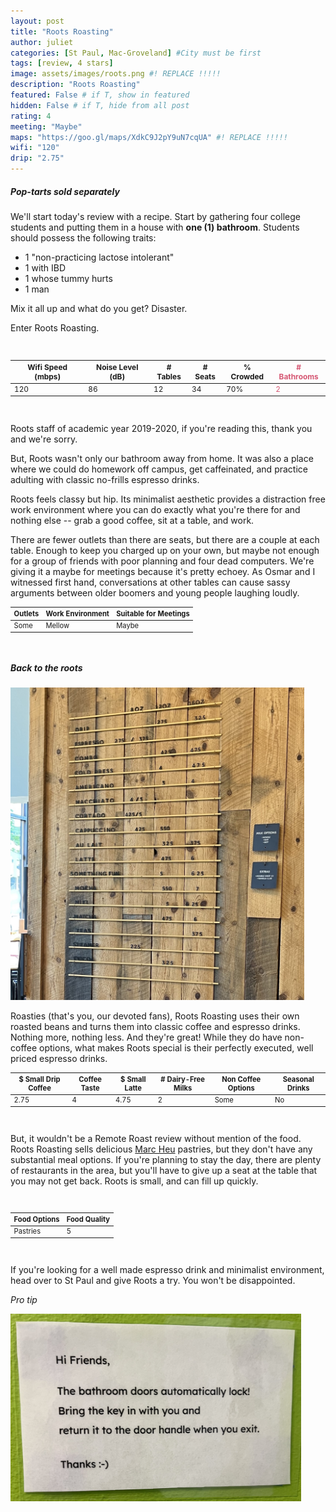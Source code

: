 ```yaml
---
layout: post
title: "Roots Roasting"
author: juliet
categories: [St Paul, Mac-Groveland] #City must be first
tags: [review, 4 stars]
image: assets/images/roots.png #! REPLACE !!!!!
description: "Roots Roasting"
featured: False # if T, show in featured
hidden: False # if T, hide from all post
rating: 4
meeting: "Maybe"
maps: "https://goo.gl/maps/XdkC9J2pY9uN7cqUA" #! REPLACE !!!!!
wifi: "120"
drip: "2.75"
---
```


<h5>Pop-tarts sold separately</h5>

<p>We'll start today's review with a recipe. Start by gathering four college students and putting them in a house with <b>one (1) bathroom</b>. Students should possess the following traits:</p>
<ul>
  <li>1 "non-practicing lactose intolerant"</li>
  <li>1 with IBD</li>
  <li>1 whose tummy hurts</li>
  <li>1 man</li>
</ul>

<p>Mix it all up and what do you get? Disaster.</p>
<p>Enter Roots Roasting.</p>
<br>
<div class="table-responsive" style="font-size:85%">
  <table class="table">
    <thead>
    <tr>
      <th scope="col">Wifi Speed (mbps)</th>
      <th scope="col">Noise Level (dB)</th>
      <th scope="col"># Tables</th>
      <th scope="col"># Seats</th>
      <th scope="col">% Crowded</th>
      <th scope="col" style="color:#D55672;"># Bathrooms</th>
    </tr>
  </thead>
  <tbody>
    <tr>
      <td>120</td>
      <td>86</td>
      <td>12</td>
      <td>34</td>
      <td>70%</td>
      <td style="color:#D55672;">2</td>
    </tr>
  </tbody>
  </table>
</div>
<br>

<p>Roots staff of academic year 2019-2020, if you're reading this, thank you and we're sorry.</p>
<p>But, Roots wasn't only our bathroom away from home. It was also a place where we could do homework off campus, get caffeinated, and practice adulting with classic no-frills espresso drinks.</p>
<p>Roots feels classy but hip. Its minimalist aesthetic provides a distraction free work environment where you can do exactly what you're there for and nothing else -- grab a good coffee, sit at a table, and work. </p>
<p>There are fewer outlets than there are seats, but there are a couple at each table. Enough to keep you charged up on your own, but maybe not enough for a group of friends with poor planning and four dead computers. We're giving it a maybe for meetings because it's pretty echoey. As Osmar and I witnessed first hand, conversations at other tables can cause sassy arguments between older boomers and young people laughing loudly.</p>


<div class="table-responsive" style="font-size:80%">
  <table class="table">
    <thead>
    <tr>
      <th scope="col">Outlets</th>
      <th scope="col">Work Environment</th>
      <th scope="col">Suitable for Meetings</th>
    </tr>
  </thead>
  <tbody>
    <tr>
      <td>Some</td>
      <td>Mellow</td>
      <td>Maybe</td>
    </tr>
  </tbody>
  </table>
</div>
<br>

<h5>Back to the <i>roots</i></h5>

<img src="/assets/images/roots_menu.jpeg" alt="roots roasting menu" height="500px">

<p>Roasties (that's you, our devoted fans), Roots Roasting uses their own roasted beans and turns them into classic coffee and espresso drinks. Nothing more, nothing less. And they're great! While they do have non-coffee options, what makes Roots special is their perfectly executed, well priced espresso drinks.</p>



<div class="table-responsive" style="font-size:80%">
  <table class="table">
    <thead>
    <tr>
      <th scope="col">$ Small Drip Coffee</th>
      <th scope="col">Coffee Taste</th>
      <th scope="col">$ Small Latte</th>
      <th scope="col"># Dairy-Free Milks</th>
      <th scope="col">Non Coffee Options</th>
      <th scope="col">Seasonal Drinks</th>
    </tr>
  </thead>
  <tbody>
    <tr>
      <td>2.75</td>
      <td>4</td>
      <td>4.75</td>
      <td>2</td>
      <td>Some</td>
      <td>No</td>
    </tr>
  </tbody>
  </table>
</div>
<br>

<p>But, it wouldn't be a Remote Roast review without mention of the food. Roots Roasting sells delicious <a href="https://marcheuparis.com/">Marc Heu</a> pastries, but they don't have any substantial meal options. If you're planning to stay the day, there are plenty of restaurants in the area, but you'll have to give up a seat at the table that you may not get back. Roots is small, and can fill up quickly.</p>
<br>

<div class="table-responsive" style="font-size:80%">
  <table class="table">
    <thead>
    <tr>
      <th scope="col">Food Options</th>
      <th scope="col">Food Quality</th>
    </tr>
  </thead>
  <tbody>
    <tr>
      <td>Pastries</td>
      <td>5</td>
    </tr>
  </tbody>
  </table>
</div>
<br>

<p>If you're looking for a well made espresso drink and minimalist environment, head over to St Paul and give Roots a try. You won't be disappointed.</p>

<p> <i>Pro tip</i></p>
<img src="/assets/images/roots_pro_tip.jpeg" alt="roots bathroom sign" height="300px">

